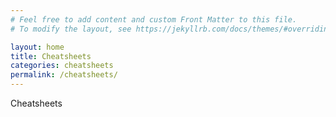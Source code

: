 ```yaml
---
# Feel free to add content and custom Front Matter to this file.
# To modify the layout, see https://jekyllrb.com/docs/themes/#overriding-theme-defaults

layout: home
title: Cheatsheets
categories: cheatsheets
permalink: /cheatsheets/
---
```


Cheatsheets
